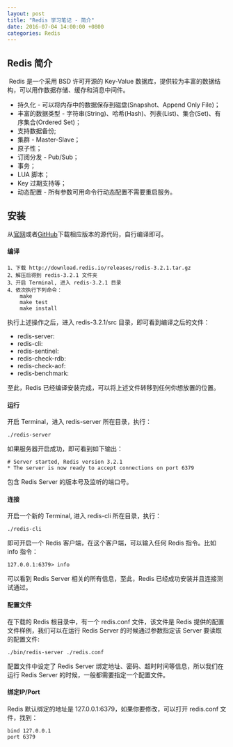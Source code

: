 ```yaml
---
layout: post
title: "Redis 学习笔记 - 简介"
date: 2016-07-04 14:00:00 +0800
categories: Redis
---
```

## Redis 简介
 Redis 是一个采用 BSD 许可开源的 Key-Value 数据库，提供较为丰富的数据结构，可以用作数据存储、缓存和消息中间件。

* 持久化 - 可以将内存中的数据保存到磁盘(Snapshot、Append Only File)；
* 丰富的数据类型 - 字符串(String)、哈希(Hash)、列表(List)、集合(Set)、有序集合(Ordered Set)；
* 支持数据备份;
* 集群 - Master-Slave；
* 原子性；
* 订阅分发 - Pub/Sub；
* 事务；
* LUA 脚本；
* Key 过期支持等；
* 动态配置 - 所有参数可用命令行动态配置不需要重启服务。

## 安装

从[官网](!http://redis.io/download)或者[GitHub](!https://github.com/antirez/redis)下载相应版本的源代码，自行编译即可。

#### 编译

```
1、下载 http://download.redis.io/releases/redis-3.2.1.tar.gz
2、解压后得到 redis-3.2.1 文件夹
3、开启 Terminal, 进入 redis-3.2.1 目录
4、依次执行下列命令：
	make
	make test
	make install
```

执行上述操作之后，进入 redis-3.2.1/src 目录，即可看到编译之后的文件：

* redis-server:
* redis-cli:
* redis-sentinel:
* redis-check-rdb:
* redis-check-aof:
* redis-benchmark:

至此，Redis 已经编译安装完成，可以将上述文件转移到任何你想放置的位置。

#### 运行
开启 Terminal，进入 redis-server 所在目录，执行：

```
./redis-server
```

如果服务器开启成功，即可看到如下输出：

```
# Server started, Redis version 3.2.1
* The server is now ready to accept connections on port 6379
```

包含 Redis Server 的版本号及监听的端口号。

#### 连接
开启一个新的 Terminal, 进入 redis-cli 所在目录，执行：

```
./redis-cli
```

即可开启一个 Redis 客户端，在这个客户端，可以输入任何 Redis 指令。比如 info 指令：

```
127.0.0.1:6379> info
```

可以看到 Redis Server 相关的所有信息，至此，Redis 已经成功安装并且连接测试通过。


#### 配置文件
在下载的 Redis 根目录中，有一个 redis.conf 文件，该文件是 Redis 提供的配置文件样例，我们可以在运行 Redis Server 的时候通过参数指定该 Server 要读取的配置文件:

```
./bin/redis-server ./redis.conf 
```

配置文件中设定了 Redis Server 绑定地址、密码、超时时间等信息，所以我们在运行 Redis Server 的时候，一般都需要指定一个配置文件。

#### 绑定IP/Port
Redis 默认绑定的地址是 127.0.0.1:6379，如果你要修改，可以打开 redis.conf 文件，找到：

```
bind 127.0.0.1
port 6379
```


